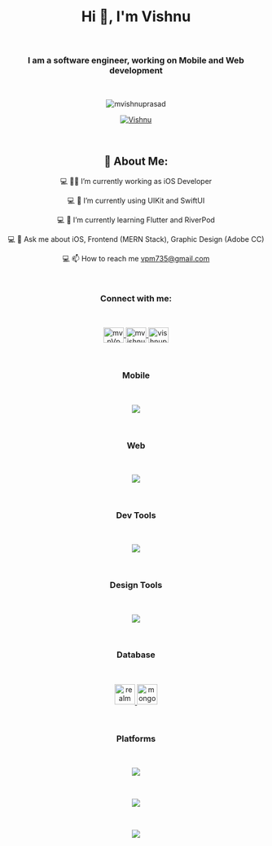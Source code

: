 <h1 align="center">Hi 👋, I'm Vishnu</h1>
<br>
<h3 align="center">I am a software engineer, working on Mobile and Web development</h3>
<br>
<p align="center">
  <img src="https://komarev.com/ghpvc/?username=mvishnuprasad&label=Profile%20views&color=0e75b6&style=flat" alt="mvishnuprasad">
</p>
<p align="center">
  <a href="https://twitter.com/mvpVpm" target="blank">
    <img src="https://img.shields.io/twitter/follow/Vishnu?logo=twitter&style=for-the-badge" alt="Vishnu">
  </a>
</p>
<br>
<h2 align="center">💫 About Me:</h2>
<p align="center">
<p align="center">💻 👷‍♂️ I’m currently working as iOS Developer</p>
<p align="center">💻 🌱 I’m currently using UIKit and SwiftUI</p>
<p align="center">💻 🌱 I’m currently learning Flutter and RiverPod</p>
<p align="center">💻 💬 Ask me about iOS, Frontend (MERN Stack), Graphic Design (Adobe CC)</p>
<p align="center">💻 📫 How to reach me <a href="mailto:vpm735@gmail.com">vpm735@gmail.com</a></p>
</p>
<br>
<h3 align="center">Connect with me:</h3>
<br>
<p align="center">
  <a href="https://twitter.com/mvpVpm" target="blank">
    <img align="center" src="https://skillicons.dev/icons?i=twitter" alt="mvpVpm" height="30" width="40">
  </a>
  <a href="https://linkedin.com/in/mvishnuprasad" target="blank">
    <img align="center" src="https://skillicons.dev/icons?i=linkedin" alt="mvishnuprasad" height="30" width="40">
  </a>
  <a href="https://www.behance.net/vishnuprasadm" target="blank">
    <img align="center" src="https://raw.githubusercontent.com/rahuldkjain/github-profile-readme-generator/master/src/images/icons/Social/behance.svg" alt="vishnuprasadm" height="30" width="40">
  </a>
</p>
<br>
<h3 align="center">Mobile</h3>
<br>
<p align="center">
  <a href="https://skillicons.dev">
    <img src="https://skillicons.dev/icons?i=swift,flutter,dart,react" />
  </a>
</p>
<br>
<h3 align="center">Web</h3>
<br>
<p align="center">
  <a href="https://skillicons.dev">
    <img src="https://skillicons.dev/icons?i=html,css,nodejs,react" />
  </a>
</p>
<br>
<h3 align="center">Dev Tools</h3>
<br>
<p align="center">
  <a href="https://skillicons.dev">
    <img src="https://skillicons.dev/icons?i=git,github,xd,postman,powershell" />
  </a>
</p>
<br>
<h3 align="center">Design Tools</h3>
<br>
<p align="center">
  <a href="https://skillicons.dev">
    <img src="https://skillicons.dev/icons?i=figma,ai,ps" />
  </a>
</p>
<br>
<h3 align="center">Database</h3>
<br>
<p align="center">
  <a href="https://realm.io/" target="_blank" rel="noreferrer">
    <img src="https://raw.githubusercontent.com/bestofjs/bestofjs-webui/8665e8c267a0215f3159df28b33c365198101df5/public/logos/realm.svg" alt="realm" width="40" height="40">
  </a>
  <a href="https://www.mongodb.com/" target="_blank" rel="noreferrer">
    <img src="https://skillicons.dev/icons?i=mongodb" alt="mongodb" width="40" height="40">
  </a>
</p>
<br>
<h3 align="center">Platforms</h3>
<br>
<p align="center">
  <a href="https://skillicons.dev">
    <img src="https://skillicons.dev/icons?i=windows,ubuntu,apple" />
  </a>
</p>
<br>
<p align="center">
  <a href="https://github.com/mvishnuprasad?tab=repositories">
    <img align="center" src="https://github-readme-stats.vercel.app/api?username=mvishnuprasad&theme=blue-green&show_icons=true" />
  </a>
</p>
<br>
<p align="center">
  <a href="https://github.com/mvishnuprasad?tab=repositories">
    <img align="center" src="https://github-readme-stats.vercel.app/api/top-langs/?username=mvishnuprasad&langs_count=18" />
  </a>
</p>
